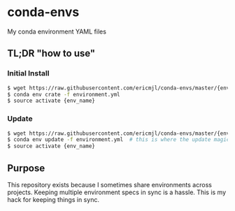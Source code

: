 # conda-envs
My conda environment YAML files

## TL;DR "how to use"

### Initial Install

```bash
$ wget https://raw.githubusercontent.com/ericmjl/conda-envs/master/{env_name}.yml -O environment.yml
$ conda env crate -f environment.yml
$ source activate {env_name}
```

### Update

```bash
$ wget https://raw.githubusercontent.com/ericmjl/conda-envs/master/{env_name}.yml -O environment.yml
$ conda env update -f environment.yml  # this is where the update magic happens
$ source activate {env_name}
```

## Purpose

This repository exists because I sometimes share environments across projects. Keeping multiple environment specs in sync is a hassle. This is my hack for keeping things in sync.
